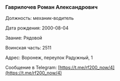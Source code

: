 ### Гаврилочев Роман Александрович

Должность: механик-водитель

Дата рождения: 2000-08-04

Звание: Рядовой

Воинская часть: 2511

Адрес: Воронеж, переулок Радужный, 1

Сообщение в Telegram: [https://t.me/rf200_now/4](https://t.me/rf200_now/4)
